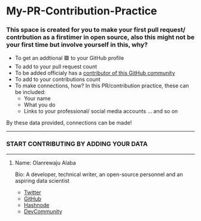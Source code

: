 # My-PR-Contribution-Practice
### This space is created for you to make your first pull request/ contrbution as a firstimer in open source, also this might not be your first time but involve yourself in this, why?
- To get an addtional 🟩 to your GitHub profile
- To add to your pull request count
- To be added officialy has a [contributor of this GitHub community](https://github.com/chryz-hub/chryz-hub.github.io/blob/master/CONTRIBUTORS.md)
- To add to your contributions count
- To make connections, how?
 In this PR/contribution practice, these can be included:
  - Your name
  - What you do
  - Links to your professional/ social media accounts
  ... and so on
  
By these data provided, connections can be made!

____________________________________________________________________________________________________________________

### START CONTRIBUTING BY ADDING YOUR DATA
____________________________________________________________________________________________________________________

1. Name: Olanrewaju Alaba

   Bio: A developer, technical writer, an open-source personnel and an aspiring data scientist
   * [Twitter](https://twitter.com/chryz_codez)
   * [GitHub](https://github.com/chryzcodez)
   * [Hashnode](https://hashnode.com/@chryzcodez)
   * [DevCommunity](https://dev.to/chryz_codez)
   
   
